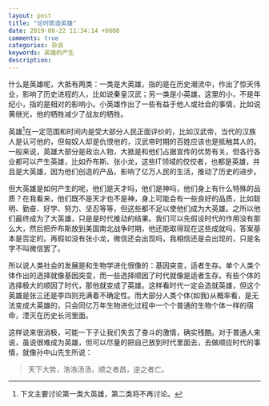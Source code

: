 ```yaml
---
layout: post
title: "论时势造英雄"
date: 2019-08-22 11:34:14 +0800
comments: true
categories: 杂谈
keywords: 英雄的产生
description: 
---
```


什么是英雄呢，大抵有两类：一类是大英雄，指的是在历史潮流中，作出了惊天伟业，影响了历史进程的人，比如说秦皇汉武；另一类是小英雄，这里的小，不是年纪小，指的是相对的影响小。小英雄作出了一些有益于他人或社会的事情，比如说黄继光，他的牺牲减少了战友的牺牲。

英雄[^1]在一定范围和时间内是受大部分人民正面评价的，比如汉武帝，当代的汉族人是认可他的，但匈奴人却是仇恨他的，汉武帝时期的百姓应该也是抵触其人的。一般来说，英雄大部分是政治人物，大抵是和他们占据宣传的优势有关。但各行各业都可以产生英雄，比如乔布斯、张小龙，这些IT领域的佼佼者，也都是英雄，并且是大英雄，因为他们创造的产品，影响了亿万人民的生活，推动了历史的进步。

但大英雄是如何产生的呢，他们是天才吗，他们是神吗，他们身上有什么特殊的品质？在我看来，他们既不是天才也不是神，身上可能会有一些良好的品质，比如聪明、勤奋、好学、努力、坚忍等等，但这些都不足以使他们成为大英雄。之所以他们最终成为了大英雄，只是是时代推动的结果。我们可以先假设时代的作用没有那么大，然后把乔布斯放到美国南北战争时期，他还能取得现在这些成就吗，答案基本是否定的。再假如没有张小龙，微信还会出现吗，我相信还是会出现的，只是名字不叫微信罢了。

所以说人类社会的发展是和生物学进化很像的：基因突变，适者生存。单个人类个体作出的选择就像基因突变，而一些选择顺因了时代就像是适者生存。有些个体的选择极大的顺因了时代，那他就变成了英雄。这样看时代一定会造就英雄，但这个英雄是张三还是李四则充满着不确定性。而大部分人类个体(如我)从概率看，是无法变成大英雄的，只会同亿万年生物进化过程中一个个普通的生物个体一样的宿命，湮灭在历史长河里面。

这样说来很消极，可能一下子让我们失去了奋斗的激情，确实残酷。对于普通人来说，虽说很难成为英雄，但可以尽量的把自己放到时代里面去，去做顺应时代的事情，就像孙中山先生所说：

> 天下大势，浩浩汤汤，顺之者昌，逆之者亡。

[^1]: 下文主要讨论第一类大英雄，第二类将不再讨论。
